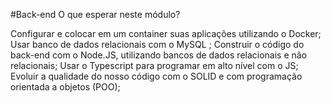 #Back-end
O que esperar neste módulo?

Configurar e colocar em um container suas aplicações utilizando o Docker;
Usar banco de dados relacionais com o MySQL ;
Construir o código do back-end com o Node.JS,
utilizando bancos de dados relacionais e não relacionais;
Usar o Typescript para programar em alto nível com o JS;
Evoluir a qualidade do nosso código com o SOLID e com programação orientada a objetos (POO);

